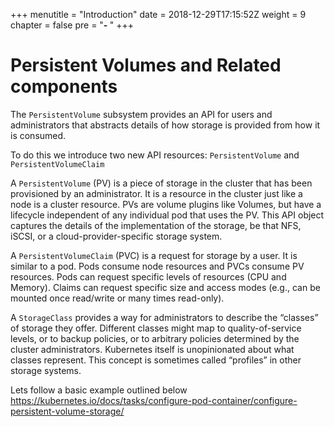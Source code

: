 +++
menutitle = "Introduction"
date = 2018-12-29T17:15:52Z
weight = 9
chapter = false
pre = "<b>- </b>"
+++

# Persistent Volumes and Related components

The `PersistentVolume` subsystem provides an API for users and administrators that abstracts details of how storage is provided from how it is consumed.

To do this we introduce two new API resources: `PersistentVolume` and `PersistentVolumeClaim`

A `PersistentVolume` (PV) is a piece of storage in the cluster that has been provisioned by an administrator.
It is a resource in the cluster just like a node is a cluster resource.
PVs are volume plugins like Volumes, but have a lifecycle independent of any individual pod that uses the PV.
This API object captures the details of the implementation of the storage, be that NFS, iSCSI, or a cloud-provider-specific storage system.

A `PersistentVolumeClaim` (PVC) is a request for storage by a user.
It is similar to a pod. Pods consume node resources and PVCs consume PV resources.
Pods can request specific levels of resources (CPU and Memory).
Claims can request specific size and access modes (e.g., can be mounted once read/write or many times read-only).

A `StorageClass` provides a way for administrators to describe the “classes” of storage they offer.
Different classes might map to quality-of-service levels, or to backup policies, or to arbitrary policies determined by the cluster administrators.
Kubernetes itself is unopinionated about what classes represent. This concept is sometimes called “profiles” in other storage systems.

Lets follow a basic example outlined below
https://kubernetes.io/docs/tasks/configure-pod-container/configure-persistent-volume-storage/
